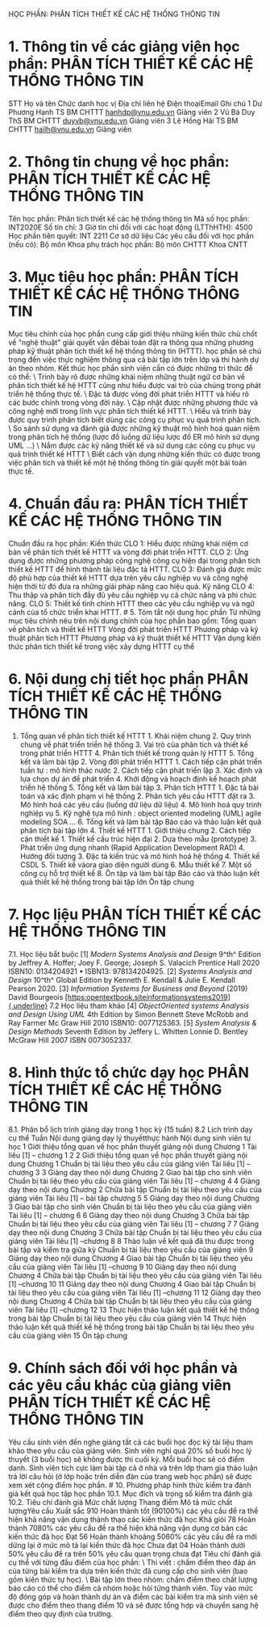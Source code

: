 HỌC PHẦN: PHÂN TÍCH THIẾT KẾ CÁC HỆ THỐNG THÔNG TIN
# 1. Thông tin về các giảng viên học phần: PHÂN TÍCH THIẾT KẾ CÁC HỆ THỐNG THÔNG TIN
STT Họ và tên Chức danh học vị Địa chỉ liên hệ Điện thoạiEmail Ghi chú 1 Dư Phương Hạnh TS BM CHTTT hanhdp@vnu.edu.vn Giảng viên 2 Vũ Bá Duy ThS BM CHTTT duyvb@vnu.edu.vn Giảng viên 3 Lê Hồng Hải TS BM CHTTT hailh@vnu.edu.vn Giảng viên
# 2. Thông tin chung về học phần: PHÂN TÍCH THIẾT KẾ CÁC HỆ THỐNG THÔNG TIN 
Tên học phần: Phân tích thiết kế các hệ thống thông tin Mã số học phần: INT2020E Số tín chỉ: 3 Giờ tín chỉ đối với các hoạt động (LTThHTH): 4500 Học phần tiên quyết: INT 2211 Cơ sở dữ liệu Các yêu cầu đối với học phần (nếu có): Bộ môn Khoa phụ trách học phần: Bộ môn CHTTT Khoa CNTT
# 3. Mục tiêu học phần: PHÂN TÍCH THIẾT KẾ CÁC HỆ THỐNG THÔNG TIN
Mục tiêu chính của học phần cung cấp giới thiệu những kiến thức chủ chốt về "nghệ thuật" giải quyết vấn đềbài toán đặt ra thông qua những phương pháp kỹ thuật phân tích thiết kế hệ thống thông tin (HTTT). học phần sẽ chú trọng đến việc thực nghiệm thông qua cả bài tập lớn trên lớp và thi hành dự án theo nhóm. Kết thúc học phần sinh viên cần có được những tri thức để có thể: \ Trình bày rõ được những khái niệm những thuật ngữ cơ bản về phân tích thiết kế hệ HTTT cũng như hiểu được vai trò của chúng trong phát triển hệ thống thực tế. \ Đặc tả được vòng đời phát triển HTTT và hiểu rõ các bước chính trong vòng đời này. \ Cập nhật được những phương thức và công nghệ mới trong lĩnh vực phân tích thiết kế HTTT. \ Hiểu và trình bày được quy trình phân tích biết dùng các công cụ phục vụ quá trình phân tích. \ So sánh sử dụng và đánh giá được những kỹ thuật mô hình hoá quan niệm trong phân tích hệ thống (lược đồ luồng dữ liệu lược đồ ER mô hình sử dụng UML ...) \ Nắm được các kỹ năng thiết kế và sử dụng các công cụ phục vụ quá trình thiết kế HTTT \ Biết cách vận dụng những kiến thức có được trong việc phân tích và thiết kế một hệ thống thông tin giải quyết một bài toán thực tế.
# 4. Chuẩn đầu ra: PHÂN TÍCH THIẾT KẾ CÁC HỆ THỐNG THÔNG TIN 
Chuẩn đầu ra học phần:
Kiến thức CLO 1: Hiểu được những khái niệm cơ bản về phân tích thiết kế HTTT và vòng đời phát triển HTTT.
CLO 2: Ứng dụng được những phương pháp công nghệ công cụ hiện đại trong phân tích thiết kế HTTT để hình thành tài liệu đặc tả HTTT.
CLO 3: Đánh giá được mức độ phù hợp của thiết kế HTTT dựa trên yêu cầu nghiệp vụ và công nghệ hiện thời từ đó đưa ra những giải pháp nâng cao hiệu quả.
Kỹ năng CLO 4: Thu thập và phân tích đầy đủ yêu cầu nghiệp vụ cả chức năng và phi chức năng.
CLO 5: Thiết kế tinh chỉnh HTTT theo các yêu cầu nghiệp vụ và ngữ cảnh của tổ chức triển khai HTTT. # 5. Tóm tắt nội dung học phần
Từ những mục tiêu chính nêu trên nội dung chính của học phần bao gồm: Tổng quan về phân tích và thiết kế HTTT Vòng đời phát triển HTTT Phương pháp và kỹ thuật phân tích HTTT Phương pháp và kỹ thuật thiết kế HTTT Vận dụng kiến thức phân tích thiết kế trong việc xây dựng HTTT cụ thể
# 6. Nội dung chi tiết học phần PHÂN TÍCH THIẾT KẾ CÁC HỆ THỐNG THÔNG TIN
1. Tổng quan về phân tích thiết kế HTTT 1. Khái niệm chung 2. Quy trình chung về phát triển triển hệ thống 3. Vai trò của phân tích và thiết kế trong phát triển HTTT 4. Phân tích thiết kế trong quản lý HTTT 5. Tổng kết và làm bài tập 2. Vòng đời phát triển HTTT 1. Cách tiếp cận phát triển tuần tự : mô hình thác nước 2. Cách tiếp cận phát triển lặp 3. Xác định và lựa chọn dự án để phát triển 4. Khởi động và hoạch định kế hoạch phát triển hệ thống 5. Tổng kết và làm bài tập 3. Phân tích HTTT 1. Đặc tả bài toán và xác định phạm vi hệ thống 2. Phân tích yêu cầu HTTT đặt ra 3. Mô hình hoá các yêu cầu (luồng dữ liệu dữ liệu) 4. Mô hình hoá quy trình nghiệp vụ 5. Kỹ nghệ tựa mô hình : object oriented modeling (UML) agile modeling SOA ... 6. Tổng kết và làm bài tập Báo cáo và thảo luận kết quả phân tích bài tập lớn 4. Thiết kế HTTT 1. Giới thiệu chung 2. Cách tiếp cận thiết kế 1. Thiết kế cấu trúc hiện đại 2. Dựa theo mẫu (prototype) 3. Phát triển ứng dụng nhanh (Rapid Application Development RAD) 4. Hướng đối tượng 3. Đặc tả kiến trúc và mô hình hoá hệ thống 4. Thiết kế CSDL 5. Thiết kế vàora giao diện người dùng 6. Mẫu thiết kế 7. Một số công cụ hỗ trợ thiết kế 8. Ôn tập và làm bài tập Báo cáo và thảo luận kết quả thiết kế hệ thống trong bài tập lớn Ôn tập chung 
# 7. Học liệu PHÂN TÍCH THIẾT KẾ CÁC HỆ THỐNG THÔNG TIN
7.1. Học liệu bắt buộc [1] *Modern Systems Analysis and Design* 9^th^ Edition by Jeffrey A. Hoffer; Joey F. George; Joseph S. Valacich Prentice Hall 2020 ISBN10: 0134204921 • ISBN13: 978134204925. [2] *Systems Analysis and Design* 10^th^ Global Edition by Kenneth E. Kendall & Julie E. Kendall Pearson 2020. [3] *Information Systems for Business and Beyond* (2019) David Bourgeois [[https:opentextbook.siteinformationsystems2019]{.underline}](https:opentextbook.siteinformationsystems2019)
7.2 Học liệu tham khảo
[4] *ObjectOriented systems Analysis and Design Using UML* 4th Edition by Simon Bennett Steve McRobb and Ray Farmer Mc Graw Hill 2010 ISBN10: 0077125363. [5] *System Analysis & Design Methods* Seventh Edition by Jeffery L. Whitten Lonnie D. Bentley McGraw Hill 2007 ISBN 0073052337.
# 8. Hình thức tổ chức dạy học PHÂN TÍCH THIẾT KẾ CÁC HỆ THỐNG THÔNG TIN
8.1. Phân bổ lịch trình giảng dạy trong 1 học kỳ (15 tuần) 8.2 Lịch trình dạy cụ thể
Tuần
Nội dung giảng dạy lý thuyếtthực hành
Nội dung sinh viên tự học
1
Giới thiệu tổng quan về học phần thuyết giảng nội dung Chương 1
Tài liêu [1] – chương 1 2
2
Giới thiệu tổng quan về học phần thuyết giảng nội dung Chương 1
Chuẩn bị tài liệu theo yêu cầu của giảng viên
Tài liêu [1] – chương 3
3
Giảng dạy theo nội dung Chương 2
Giao bài tập cho sinh viên
Chuẩn bị tài liệu theo yêu cầu của giảng viên
Tài liêu [1] – chương 4
4
Giảng dạy theo nội dung Chương 2
Chữa bài tập
Chuẩn bị tài liệu theo yêu cầu của giảng viên
Tài liêu [1] – bài tập chương 5
5
Giảng dạy theo nội dung Chương 3
Giao bài tập cho sinh viên
Chuẩn bị tài liệu theo yêu cầu của giảng viên
Tài liêu [1] – chương 6 6
Giảng dạy theo nội dung Chương 3
Chữa bài tập
Chuẩn bị tài liệu theo yêu cầu của giảng viên
Tài liêu [1] – chương 7
7
Giảng dạy theo nội dung Chương 3
Chữa bài tập
Chuẩn bị tài liệu theo yêu cầu của giảng viên
Tài liêu [1] –chương 8
8
Thảo luận về kết quả đã thu được trong bài tập và kiểm tra giữa kỳ
Chuẩn bị tài liệu theo yêu cầu của giảng viên
9 Giảng dạy theo nội dung Chương 4
Giao bài tập
Chuẩn bị tài liệu theo yêu cầu của giảng viên
Tài liêu [1] –chương 9
10
Giảng dạy theo nội dung Chương 4
Chữa bài tập
Chuẩn bị tài liệu theo yêu cầu của giảng viên
Tài liêu [1] –chương 10
11
Giảng dạy theo nội dung Chương 4
Giao bài tập
Chuẩn bị tài liệu theo yêu cầu của giảng viên
Tài liêu [1] –chương 11 12
Giảng dạy theo nội dung Chương 4
Chữa bài tập
Chuẩn bị tài liệu theo yêu cầu của giảng viên
Tài liêu [1] –chương 12
13
Thực hiện thảo luận kết quả thiết kế hệ thống trong bài tập
Chuẩn bị tài liệu theo yêu cầu của giảng viên
14
Thực hiện thảo luận kết quả thiết kế hệ thống trong bài tập
Chuẩn bị tài liệu theo yêu cầu của giảng viên
15
Ôn tập chung 
# 9. Chính sách đối với học phần và các yêu cầu khác của giảng viên PHÂN TÍCH THIẾT KẾ CÁC HỆ THỐNG THÔNG TIN
Yêu cầu sinh viên đến nghe giảng tất cả các buổi học đọc kỹ tài liệu tham khảo theo yêu cầu của giảng viên. Sinh viên nghỉ quá 20% số buổi học lý thuyết (3 buổi học) sẽ không được thi cuối kỳ. Mỗi buổi học sẽ có điểm danh. Sinh viên tích cực làm bài tập cả ở nhà và trên lớp tham gia thảo luận trả lời câu hỏi (ở lớp hoặc trên diễn đàn của trang web học phần) sẽ được xem xét cộng điểm học phần. # 10. Phương pháp hình thức kiểm tra đánh giá kết quả học tập học phần 10.1. Mục đích và trọng số kiểm tra đánh giá 10.2. Tiêu chí đánh giá Mức chất lượng Thang điểm Mô tả mức chất lượngYêu cầu Xuất sắc 910 Hoàn thành tốt (90100%) các yêu cầu đề ra thể hiện khả năng vận dụng thành thạo các kiến thức đã học Khá giỏi 78 Hoàn thành 7080% các yêu cầu đề ra thể hiện khả năng vận dụng cơ bản các kiến thức đã học Đạt 56 Hoàn thành khoảng 5060% các yêu cầu đề ra mới dừng lại ở mức mô tả lại kiến thức đã học Chưa đạt 04 Hoàn thành dưới 50% yêu cầu đề ra trên 50% yêu cầu quan trọng chưa đạt Tiêu chí đánh giá cụ thể với từng đầu điểm của học phần: \ Thi viết : chấm điểm theo đáp án của từng bài kiểm tra dựa trên kiến thức đã cung cấp cho sinh viên (bao gồm kiến thức tự học). \ Bài tập lớn theo nhóm: chấm điểm theo chất lượng báo cáo có thể cho điểm cả nhóm hoặc hỏi từng thành viên. Tùy vào mức độ đóng góp và hoàn thành dự án và điểm các bài kiểm tra mà sinh viên sẽ được cho điểm theo thang điểm 10 và sẽ được tổng hợp và chuyển sang hệ điểm theo quy định của trường. 